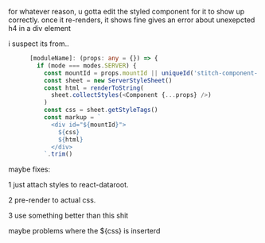 for whatever reason, u gotta edit the styled component for it to show up correctly. once it re-renders, it shows fine
gives an error about unexepcted h4 in a div element


i suspect its from..
```ts
      [moduleName]: (props: any = {}) => {
        if (mode === modes.SERVER) {
          const mountId = props.mountId || uniqueId('stitch-component-')
          const sheet = new ServerStyleSheet()
          const html = renderToString(
            sheet.collectStyles(<Component {...props} />)
          )
          const css = sheet.getStyleTags()
          const markup = `
            <div id="${mountId}">
              ${css}
              ${html}
            </div>
          `.trim()
```

maybe fixes:

1
just attach styles to react-dataroot.

2
pre-render to actual css.

3
use something better than this shit


maybe problems
where the ${css} is inserterd 
